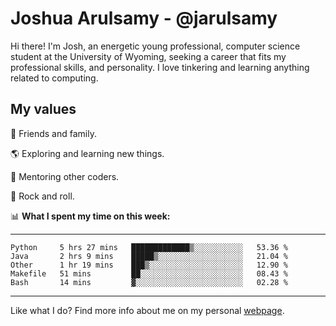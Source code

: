 # Joshua Arulsamy - @jarulsamy

Hi there! I'm Josh, an energetic young professional, computer science student at the University of Wyoming, seeking a career that fits my professional skills, and personality. I love tinkering and learning anything related to computing.

## My values

:yellow_heart: Friends and family.

:earth_americas: Exploring and learning new things.

:book: Mentoring other coders.

:guitar: Rock and roll.

:bar_chart: **What I spent my time on this week:**

------
<!--START_SECTION:waka-->
```text
Python     5 hrs 27 mins   █████████████▒░░░░░░░░░░░   53.36 % 
Java       2 hrs 9 mins    █████▒░░░░░░░░░░░░░░░░░░░   21.04 % 
Other      1 hr 19 mins    ███▒░░░░░░░░░░░░░░░░░░░░░   12.90 % 
Makefile   51 mins         ██░░░░░░░░░░░░░░░░░░░░░░░   08.43 % 
Bash       14 mins         ▓░░░░░░░░░░░░░░░░░░░░░░░░   02.28 % 
```
<!--END_SECTION:waka-->
------

Like what I do? Find more info about me on my personal [webpage](https://arulsamy.me).
